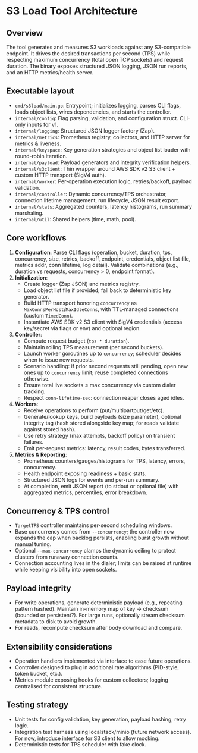 # S3 Load Tool Architecture

## Overview
The tool generates and measures S3 workloads against any S3-compatible endpoint. It drives the desired transactions per second (TPS) while respecting maximum concurrency (total open TCP sockets) and request duration. The binary exposes structured JSON logging, JSON run reports, and an HTTP metrics/health server.

## Executable layout
- `cmd/s3load/main.go`: Entrypoint; initializes logging, parses CLI flags, loads object lists, wires dependencies, and starts the controller.
- `internal/config`: Flag parsing, validation, and configuration struct. CLI-only inputs for v1.
- `internal/logging`: Structured JSON logger factory (Zap).
- `internal/metrics`: Prometheus registry, collectors, and HTTP server for metrics & liveness.
- `internal/keyspace`: Key generation strategies and object list loader with round-robin iteration.
- `internal/payload`: Payload generators and integrity verification helpers.
- `internal/s3client`: Thin wrapper around AWS SDK v2 S3 client + custom HTTP transport (SigV4 auth).
- `internal/worker`: Per-operation execution logic, retries/backoff, payload validation.
- `internal/controller`: Dynamic concurrency/TPS orchestrator, connection lifetime management, run lifecycle, JSON result export.
- `internal/stats`: Aggregated counters, latency histograms, run summary marshaling.
- `internal/util`: Shared helpers (time, math, pool).

## Core workflows
1. **Configuration**: Parse CLI flags (operation, bucket, duration, tps, concurrency, size, retries, backoff, endpoint, credentials, object list file, metrics addr, conn lifetime, log detail). Validate combinations (e.g., duration vs requests, concurrency > 0, endpoint format).
2. **Initialization**:
   - Create logger (Zap JSON) and metrics registry.
   - Load object list file if provided; fall back to deterministic key generator.
   - Build HTTP transport honoring `concurrency` as `MaxConnsPerHost`/`MaxIdleConns`, with TTL-managed connections (custom `TimedConn`).
   - Instantiate AWS SDK v2 S3 client with SigV4 credentials (access key/secret via flags or env) and optional region.
3. **Controller**:
   - Compute request budget (`tps * duration`).
   - Maintain rolling TPS measurement (per second buckets).
   - Launch worker goroutines up to `concurrency`; scheduler decides when to issue new requests.
   - Scenario handling: if prior second requests still pending, open new ones up to `concurrency` limit; reuse completed connections otherwise.
   - Ensure total live sockets ≤ max concurrency via custom dialer tracking.
   - Respect `conn-lifetime-sec`: connection reaper closes aged idles.
4. **Workers**:
   - Receive operations to perform (put/multipartput/get/etc).
   - Generate/lookup keys, build payloads (size parameter), optional integrity tag (hash stored alongside key map; for reads validate against stored hash).
   - Use retry strategy (max attempts, backoff policy) on transient failures.
   - Emit per-request metrics: latency, result codes, bytes transferred.
5. **Metrics & Reporting**:
   - Prometheus counters/gauges/histograms for TPS, latency, errors, concurrency.
   - Health endpoint exposing readiness + basic stats.
   - Structured JSON logs for events and per-run summary.
   - At completion, emit JSON report (to stdout or optional file) with aggregated metrics, percentiles, error breakdown.

## Concurrency & TPS control
- `TargetTPS` controller maintains per-second scheduling windows.
- Base concurrency comes from `--concurrency`; the controller now expands the cap when backlog persists, enabling burst growth without manual tuning.
- Optional `--max-concurrency` clamps the dynamic ceiling to protect clusters from runaway connection counts.
- Connection accounting lives in the dialer; limits can be raised at runtime while keeping visibility into open sockets.

## Payload integrity
- For write operations, generate deterministic payload (e.g., repeating pattern hashed). Maintain in-memory map of key → checksum (bounded or persistent?). For large runs, optionally stream checksum metadata to disk to avoid growth.
- For reads, recompute checksum after body download and compare.

## Extensibility considerations
- Operation handlers implemented via interface to ease future operations.
- Controller designed to plug in additional rate algorithms (PID-style, token bucket, etc.).
- Metrics module exposing hooks for custom collectors; logging centralised for consistent structure.

## Testing strategy
- Unit tests for config validation, key generation, payload hashing, retry logic.
- Integration test harness using localstack/minio (future network access). For now, introduce interface for S3 client to allow mocking.
- Deterministic tests for TPS scheduler with fake clock.
